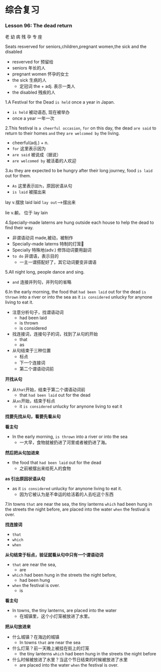 # 综合复习

### Lesson 96: The dead return

老 幼 病 残 孕 专 座

Seats resverved for seniors,children,pregnant women,the sick and the disabled
* resverved for 预留给
* seniors 年长的人
* pregnant women 怀孕的女士
* the sick 生病的人
  * 定冠词 the + adj. 表示一类人
* the disabled 残疾的人

1.A Festival for the Dead `is held` once a year in Japan.
* `is held` 被动语态, 现在被举办
* once a year  一年一次

2.This festival is `a cheerful occasion`, `for` on this day, the dead `are said` to return to their homes `and` they `are welcomed by` the living.
* cheerful(adj.) + n.
* `for` 这里表示因为
* `are said` 被说成（据说）
* `are welcomed by` 被活着的人欢迎

3.`As` they are expected to be hungry after their long journey, food `is laid` out for them.
* `As` 这里表示`因为`，原因状语从句
* `is laid` 被摆出来

lay v.摆放    laid  laid    `lay out`-->摆出来

lie v.躺， 位于 lay lain

4.Specially-made laterns are hung outside each house to help the dead to find their way.
* 非谓语动词 made,被动，被制作
* Specially-made laterns 特制的灯笼🏮
* Specially 特殊地(adv.) 修饰动词要用副词
* `to do` 非谓语，表示目的
  * 一主一谓搭配好了，其它动词要变非谓语

5.All night long, people dance and sing.
* `and` 连接并列句，并列句的省略

6.In the early morning, the food that `had been laid` out for the dead `is thrown` into a river or into the sea as it `is considered` unlucky for anynone living to eat it.
* 注意分析句子，找谓语动词
  * had been laid
  * is thrown
  * is considered
* 找连接词，连接句子的词，找到了从句的开始
  * that
  * as
* 从句结束于三种位置
  * 标点
  * 下一个连接词
  * 第二个谓语动词前

**开找从句**
* 从`that`开始，结束于第二个谓语动词前
  * that `had been laid` out for the dead
* 从`as`开始，结束于标点
  * it `is considered` unlucky for anynone living to eat it

**找要先找从句，看要先看从句**

**看主句**
* In the early morning, `is thrown` into a river or into the sea
  * 一大早，食物就被扔进了河里或者被扔进了海。

**然后把从句加进来**
* the food that `had been laid` out for the dead
  * 之前被摆出来给死人的食物

**as 引出原因状语从句**
* as it `is considered` unlucky for anynone living to eat it.
  * 因为它被认为是不幸运的给活着的人去吃这个东西

7.In towns `that` are near the sea, the tiny lanterns `which` had been hung in the streets the night before, are placed into the water `when` the festival is over.

**找连接词**
  * `that`
  * `which`
  * `when`

**从句结束于标点，验证就看从句中只有一个谓语动词**
  * `that` are near the sea,
    * are
  * `which` had been hung in the streets the night before,
    * had been hung
  * `when` the festival is over.
    * is

**看主句**
  * In towns, the tiny lanterns, are placed into the water
    * 在城镇里，这个小灯笼被放进了水里。

**把从句放进来**
  * 什么城镇？在海边的城镇
    * In towns `that` are near the sea
  * 什么灯笼？前一天晚上被挂在街上的灯笼
    * the tiny lanterns `which` had been hung in the streets the night before
  * 什么时候被放进了水里？当这个节日结束的时候被放进了水里
    * are placed into the water `when` the festival is over.
  



